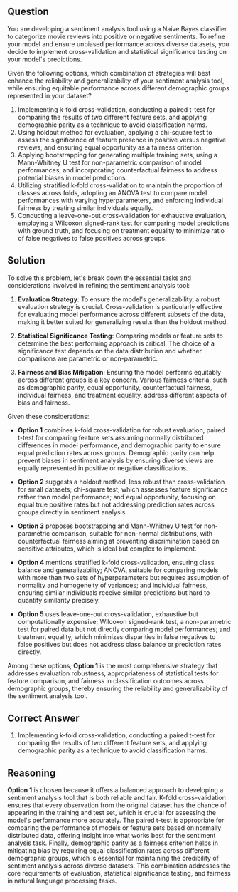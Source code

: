 ## Question

You are developing a sentiment analysis tool using a Naive Bayes classifier to categorize movie reviews into positive or negative sentiments. To refine your model and ensure unbiased performance across diverse datasets, you decide to implement cross-validation and statistical significance testing on your model's predictions.

Given the following options, which combination of strategies will best enhance the reliability and generalizability of your sentiment analysis tool, while ensuring equitable performance across different demographic groups represented in your dataset?

1. Implementing k-fold cross-validation, conducting a paired t-test for comparing the results of two different feature sets, and applying demographic parity as a technique to avoid classification harms.
2. Using holdout method for evaluation, applying a chi-square test to assess the significance of feature presence in positive versus negative reviews, and ensuring equal opportunity as a fairness criterion.
3. Applying bootstrapping for generating multiple training sets, using a Mann-Whitney U test for non-parametric comparison of model performances, and incorporating counterfactual fairness to address potential biases in model predictions.
4. Utilizing stratified k-fold cross-validation to maintain the proportion of classes across folds, adopting an ANOVA test to compare model performances with varying hyperparameters, and enforcing individual fairness by treating similar individuals equally.
5. Conducting a leave-one-out cross-validation for exhaustive evaluation, employing a Wilcoxon signed-rank test for comparing model predictions with ground truth, and focusing on treatment equality to minimize ratio of false negatives to false positives across groups.

## Solution

To solve this problem, let's break down the essential tasks and considerations involved in refining the sentiment analysis tool:

1. **Evaluation Strategy**: To ensure the model's generalizability, a robust evaluation strategy is crucial. Cross-validation is particularly effective for evaluating model performance across different subsets of the data, making it better suited for generalizing results than the holdout method.
   
2. **Statistical Significance Testing**: Comparing models or feature sets to determine the best performing approach is critical. The choice of a significance test depends on the data distribution and whether comparisons are parametric or non-parametric.
   
3. **Fairness and Bias Mitigation**: Ensuring the model performs equitably across different groups is a key concern. Various fairness criteria, such as demographic parity, equal opportunity, counterfactual fairness, individual fairness, and treatment equality, address different aspects of bias and fairness.

Given these considerations:

- **Option 1** combines k-fold cross-validation for robust evaluation, paired t-test for comparing feature sets assuming normally distributed differences in model performance, and demographic parity to ensure equal prediction rates across groups. Demographic parity can help prevent biases in sentiment analysis by ensuring diverse views are equally represented in positive or negative classifications.
  
- **Option 2** suggests a holdout method, less robust than cross-validation for small datasets; chi-square test, which assesses feature significance rather than model performance; and equal opportunity, focusing on equal true positive rates but not addressing prediction rates across groups directly in sentiment analysis.
  
- **Option 3** proposes bootstrapping and Mann-Whitney U test for non-parametric comparison, suitable for non-normal distributions, with counterfactual fairness aiming at preventing discrimination based on sensitive attributes, which is ideal but complex to implement.
  
- **Option 4** mentions stratified k-fold cross-validation, ensuring class balance and generalizability; ANOVA, suitable for comparing models with more than two sets of hyperparameters but requires assumption of normality and homogeneity of variances; and individual fairness, ensuring similar individuals receive similar predictions but hard to quantify similarity precisely.
  
- **Option 5** uses leave-one-out cross-validation, exhaustive but computationally expensive; Wilcoxon signed-rank test, a non-parametric test for paired data but not directly comparing model performances; and treatment equality, which minimizes disparities in false negatives to false positives but does not address class balance or prediction rates directly.

Among these options, **Option 1** is the most comprehensive strategy that addresses evaluation robustness, appropriateness of statistical tests for feature comparison, and fairness in classification outcomes across demographic groups, thereby ensuring the reliability and generalizability of the sentiment analysis tool.

## Correct Answer

1. Implementing k-fold cross-validation, conducting a paired t-test for comparing the results of two different feature sets, and applying demographic parity as a technique to avoid classification harms.

## Reasoning

**Option 1** is chosen because it offers a balanced approach to developing a sentiment analysis tool that is both reliable and fair. K-fold cross-validation ensures that every observation from the original dataset has the chance of appearing in the training and test set, which is crucial for assessing the model's performance more accurately. The paired t-test is appropriate for comparing the performance of models or feature sets based on normally distributed data, offering insight into what works best for the sentiment analysis task. Finally, demographic parity as a fairness criterion helps in mitigating bias by requiring equal classification rates across different demographic groups, which is essential for maintaining the credibility of sentiment analysis across diverse datasets. This combination addresses the core requirements of evaluation, statistical significance testing, and fairness in natural language processing tasks.